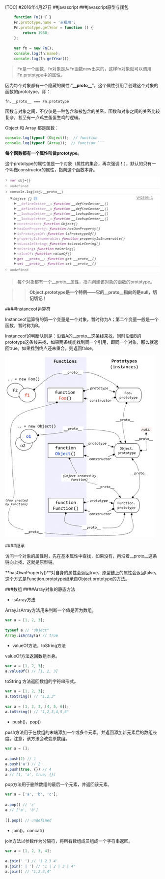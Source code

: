 [TOC]
#2016年4月27日
##javascript
###javascript原型与闭包

```js
    function Fn() { }
    Fn.prototype.name = '王福朋';
    Fn.prototype.getYear = function () {
        return 1988;
    };

    var fn = new Fn();
    console.log(fn.name);
    console.log(fn.getYear());
```

>Fn是一个函数，fn对象是从Fn函数new出来的，这样fn对象就可以调用Fn.prototype中的属性。

因为每个对象都有一个隐藏的属性:“**\_\_proto\_\_**”，这个属性引用了创建这个对象的函数的prototype。即：
    
    fn.__proto__ === Fn.prototype

函数与对象之间，不仅仅是一种包含和被包含的关系，函数和对象之间的关系比较复杂，甚至有一点鸡生蛋蛋生鸡的逻辑。

Object 和 Array 都是函数：


```js
console.log(typeof (Object));  // function
console.log(typeof (Array));  // function ```
```

**每个函数都有一个属性叫做prototype。**

这个prototype的属性值是一个对象（属性的集合，再次强调！），默认的只有一个叫做constructor的属性，指向这个函数本身。

![](img/proto.jpg)

>每个对象都有一个__proto__属性，指向创建该对象的函数的prototype。

>>**Object.prototype是一个特例——它的__proto__指向的是null，切记切记！**

####Instanceof运算符

Instanceof运算符的第一个变量是一个对象，暂时称为A；第二个变量一般是一个函数，暂时称为B。

Instanceof的判断队则是：沿着A的__proto__这条线来找，同时沿着B的prototype这条线来找，如果两条线能找到同一个引用，即同一个对象，那么就返回true。如果找到终点还未重合，则返回false。

![](img/prototype.png)

####继承

访问一个对象的属性时，先在基本属性中查找，如果没有，再沿着__proto__这条链向上找，这就是原型链。

**hasOwnProperty()**对自身的属性会返回true，原型链上的属性会返回false。这个方式是Function.prototype继承自Object.prototype的方法。

###数组
####Array对象的静态方法

 - isArray方法

Array.isArray方法用来判断一个值是否为数组。

```js
var a = [1, 2, 3];

typeof a // "object"
Array.isArray(a) // true
```

 - valueOf方法，toString方法

valueOf方法返回数组本身。

```js
var a = [1, 2, 3];
a.valueOf() // [1, 2, 3]
```

toString 方法返回数组的字符串形式。

```js
var a = [1, 2, 3];
a.toString() // "1,2,3"

var a = [1, 2, 3, [4, 5, 6]];
a.toString() // "1,2,3,4,5,6"
```

 - push()，pop()

push方法用于在数组的末端添加一个或多个元素，并返回添加新元素后的数组长度。注意，该方法会改变原数组。

```js
var a = [];

a.push(1) // 1
a.push('a') // 2
a.push(true, {}) // 4
a // [1, 'a', true, {}]
```

pop方法用于删除数组的最后一个元素，并返回该元素。

```js
var a = ['a', 'b', 'c'];

a.pop() // 'c'
a // ['a', 'b']

[].pop() // undefined
```

 - join()，concat()

join方法以参数作为分隔符，将所有数组成员组成一个字符串返回。

```js
var a = [1, 2, 3, 4];

a.join(' ') // '1 2 3 4'
a.join(' | ') // "1 | 2 | 3 | 4"
a.join() // "1,2,3,4"
```

